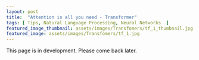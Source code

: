 ```yaml
---
layout: post
title:  "Attention is all you need - Transformer"
tags: [ Tips, Natural Language Processing, Neural Networks  ]
featured_image_thumbnail: assets/images/Transfomers/tf_1_thumbnail.jpg
featured_image: assets/images/Transfomers/tf_1.jpg
---
```


This page is in development. Please come back later.

